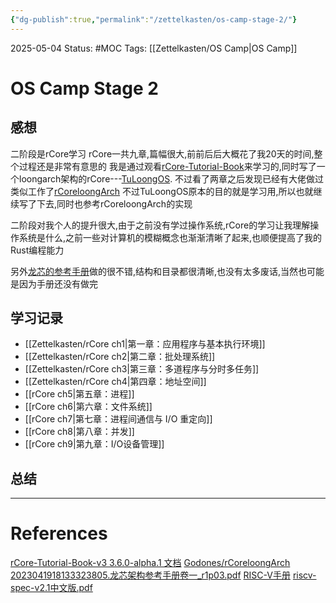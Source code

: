 ```yaml
---
{"dg-publish":true,"permalink":"/zettelkasten/os-camp-stage-2/"}
---
```


2025-05-04
Status: #MOC
Tags: [[Zettelkasten/OS Camp\|OS Camp]]

# OS Camp Stage 2

## 感想

二阶段是rCore学习
rCore一共九章,篇幅很大,前前后后大概花了我20天的时间,整个过程还是非常有意思的
我是通过观看[rCore-Tutorial-Book](https://rcore-os.cn/rCore-Tutorial-Book-v3/index.html)来学习的,同时写了一个loongarch架构的rCore---[TuLoongOS](https://github.com/MF-B/TuLoongOS).
不过看了两章之后发现已经有大佬做过类似工作了[rCoreloongArch](https://github.com/Godones/rCoreloongArch)
不过TuLoongOS原本的目的就是学习用,所以也就继续写了下去,同时也参考rCoreloongArch的实现

二阶段对我个人的提升很大,由于之前没有学过操作系统,rCore的学习让我理解操作系统是什么,之前一些对计算机的模糊概念也渐渐清晰了起来,也顺便提高了我的Rust编程能力

另外[龙芯的参考手册](https://www.loongson.cn/uploads/images/2023041918133323805.%E9%BE%99%E8%8A%AF%E6%9E%B6%E6%9E%84%E5%8F%82%E8%80%83%E6%89%8B%E5%86%8C%E5%8D%B7%E4%B8%80_r1p03.pdf)做的很不错,结构和目录都很清晰,也没有太多废话,当然也可能是因为手册还没有做完

## 学习记录

- [[Zettelkasten/rCore ch1\|第一章：应用程序与基本执行环境]]
- [[Zettelkasten/rCore ch2\|第二章：批处理系统]]
- [[Zettelkasten/rCore ch3\|第三章：多道程序与分时多任务]]
- [[Zettelkasten/rCore ch4\|第四章：地址空间]]
- [[rCore ch5\|第五章：进程]]
- [[rCore ch6\|第六章：文件系统]]
- [[rCore ch7\|第七章：进程间通信与 I/O 重定向]]
- [[rCore ch8\|第八章：并发]]
- [[rCore ch9\|第九章：I/O设备管理]]

## 总结


___
# References
[rCore-Tutorial-Book-v3 3.6.0-alpha.1 文档](https://rcore-os.cn/rCore-Tutorial-Book-v3/index.html)
[Godones/rCoreloongArch](https://github.com/Godones/rCoreloongArch)
[2023041918133323805.龙芯架构参考手册卷一_r1p03.pdf](https://www.loongson.cn/uploads/images/2023041918133323805.%E9%BE%99%E8%8A%AF%E6%9E%B6%E6%9E%84%E5%8F%82%E8%80%83%E6%89%8B%E5%86%8C%E5%8D%B7%E4%B8%80_r1p03.pdf)
[RISC-V手册](http://staff.ustc.edu.cn/~llxx/cod/reference_books/RISC-V-Reader-Chinese-v2p12017.pdf)
[riscv-spec-v2.1中文版.pdf](http://file.whycan.com/files/members/7090/riscv-spec-v2.1%E4%B8%AD%E6%96%87%E7%89%88.pdf)